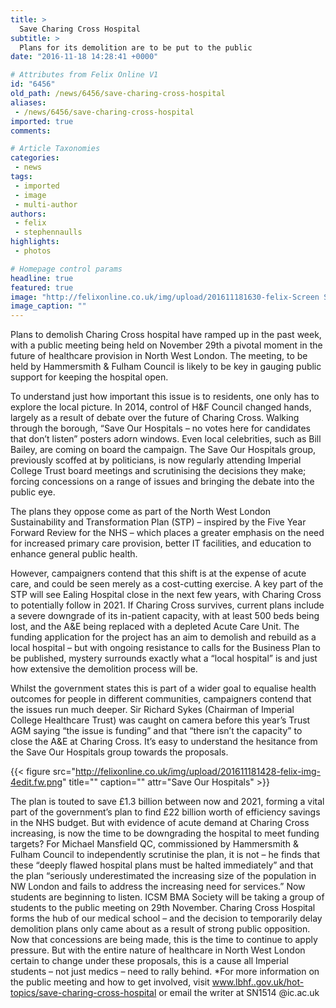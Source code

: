 ```yaml
---
title: >
  Save Charing Cross Hospital
subtitle: >
  Plans for its demolition are to be put to the public
date: "2016-11-18 14:28:41 +0000"

# Attributes from Felix Online V1
id: "6456"
old_path: /news/6456/save-charing-cross-hospital
aliases:
 - /news/6456/save-charing-cross-hospital
imported: true
comments:

# Article Taxonomies
categories:
 - news
tags:
 - imported
 - image
 - multi-author
authors:
 - felix
 - stephennaulls
highlights:
 - photos

# Homepage control params
headline: true
featured: true
image: "http://felixonline.co.uk/img/upload/201611181630-felix-Screen Shot 2016-11-18 at 16.29.44.png"
image_caption: ""
---
```


Plans to demolish Charing Cross hospital have ramped up in the past week, with a public meeting being held on November 29th a pivotal moment in the future of healthcare provision in North West London. The meeting, to be held by Hammersmith &amp; Fulham Council is likely to be key in gauging public support for keeping the hospital open.

To understand just how important this issue is to residents, one only has to explore the local picture. In 2014, control of H&amp;F Council changed hands, largely as a result of debate over the future of Charing Cross. Walking through the borough, “Save Our Hospitals – no votes here for candidates that don’t listen” posters adorn windows. Even local celebrities, such as Bill Bailey, are coming on board the campaign. The Save Our Hospitals group, previously scoffed at by politicians, is now regularly attending Imperial College Trust board meetings and scrutinising the decisions they make; forcing concessions on a range of issues and bringing the debate into the public eye.

The plans they oppose come as part of the North West London Sustainability and Transformation Plan (STP) – inspired by the Five Year Forward Review for the NHS – which places a greater emphasis on the need for increased primary care provision, better IT facilities, and education to enhance general public health.

However, campaigners contend that this shift is at the expense of acute care, and could be seen merely as a cost-cutting exercise. A key part of the STP will see Ealing Hospital close in the next few years, with Charing Cross to potentially follow in 2021. If Charing Cross survives, current plans include a severe downgrade of its in-patient capacity, with at least 500 beds being lost, and the A&amp;E being replaced with a depleted Acute Care Unit. The funding application for the project has an aim to demolish and rebuild as a local hospital – but with ongoing resistance to calls for the Business Plan to be published, mystery surrounds exactly what a “local hospital” is and just how extensive the demolition process will be.

Whilst the government states this is part of a wider goal to equalise health outcomes for people in different communities, campaigners contend that the issues run much deeper. Sir Richard Sykes (Chairman of Imperial College Healthcare Trust) was caught on camera before this year’s Trust AGM saying “the issue is funding” and that “there isn’t the capacity” to close the A&amp;E at Charing Cross. It’s easy to understand the hesitance from the Save Our Hospitals group towards the proposals.

{{< figure src="http://felixonline.co.uk/img/upload/201611181428-felix-img-4edit.fw.png" title="" caption="" attr="Save Our Hospitals" >}}

The plan is touted to save £1.3 billion between now and 2021, forming a vital part of the government’s plan to find £22 billion worth of efficiency savings in the NHS budget. But with evidence of acute demand at Charing Cross increasing, is now the time to be downgrading the hospital to meet funding targets? For Michael Mansfield QC, commissioned by Hammersmith &amp; Fulham Council to independently scrutinise the plan, it is not – he finds that these “deeply flawed hospital plans must be halted immediately” and that the plan “seriously underestimated the increasing size of the population in NW London and fails to address the increasing need for services.”
 Now students are beginning to listen. ICSM BMA Society will be taking a group of students to the public meeting on 29th November. Charing Cross Hospital forms the hub of our medical school – and the decision to temporarily delay demolition plans only came about as a result of strong public opposition. Now that concessions are being made, this is the time to continue to apply pressure. But with the entire nature of healthcare in North West London certain to change under these proposals, this is a cause all Imperial students – not just medics –  need to rally behind.
*For more information on the public meeting and how to get involved, visit www.lbhf..gov.uk/hot-topics/save-charing-cross-hospital or email the writer at SN1514 @ic.ac.uk
